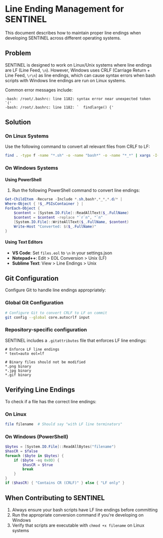 # Line Ending Management for SENTINEL

This document describes how to maintain proper line endings when developing SENTINEL across different operating systems.

## Problem

SENTINEL is designed to work on Linux/Unix systems where line endings are LF (Line Feed, `\n`). However, Windows uses CRLF (Carriage Return + Line Feed, `\r\n`) as line endings, which can cause syntax errors when bash scripts with Windows line endings are run on Linux systems.

Common error messages include:
```
-bash: /root/.bashrc: line 1182: syntax error near unexpected token `('
-bash: /root/.bashrc: line 1182: `  findlarge() {'
```

## Solution

### On Linux Systems

Use the following command to convert all relevant files from CRLF to LF:

```bash
find . -type f -name "*.sh" -o -name "bash*" -o -name "*_*" | xargs -I{} bash -c 'tr -d "\r" < "{}" > "{}.fixed" && mv "{}.fixed" "{}"'
```

### On Windows Systems

#### Using PowerShell

1. Run the following PowerShell command to convert line endings:

```powershell
Get-ChildItem -Recurse -Include *.sh,bash*,*_*,*.d/* | 
Where-Object { !$_.PSIsContainer } | 
ForEach-Object { 
    $content = [System.IO.File]::ReadAllText($_.FullName)
    $content = $content -replace "`r`n", "`n"
    [System.IO.File]::WriteAllText($_.FullName, $content)
    Write-Host "Converted: $($_.FullName)"
}
```

#### Using Text Editors

- **VS Code**: Set `files.eol` to `\n` in your settings.json
- **Notepad++**: Edit > EOL Conversion > Unix (LF)
- **Sublime Text**: View > Line Endings > Unix

## Git Configuration

Configure Git to handle line endings appropriately:

### Global Git Configuration

```bash
# Configure Git to convert CRLF to LF on commit
git config --global core.autocrlf input
```

### Repository-specific configuration

SENTINEL includes a `.gitattributes` file that enforces LF line endings:

```
# Enforce LF line endings
* text=auto eol=lf

# Binary files should not be modified
*.png binary
*.jpg binary
*.gif binary
```

## Verifying Line Endings

To check if a file has the correct line endings:

### On Linux

```bash
file filename  # Should say "with LF line terminators"
```

### On Windows (PowerShell)

```powershell
$bytes = [System.IO.File]::ReadAllBytes("filename")
$hasCR = $false
foreach ($byte in $bytes) {
    if ($byte -eq 0x0D) {
        $hasCR = $true
        break
    }
}
if ($hasCR) { "Contains CR (CRLF)" } else { "LF only" }
```

## When Contributing to SENTINEL

1. Always ensure your bash scripts have LF line endings before committing
2. Run the appropriate conversion command if you're developing on Windows
3. Verify that scripts are executable with `chmod +x filename` on Linux systems 